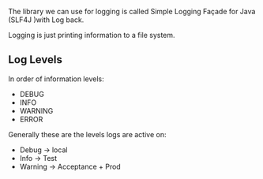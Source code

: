 The library we can use for logging is called Simple Logging Façade for Java (SLF4J )with Log back.

Logging is just printing information to a file system.
## Log Levels
In order of information levels:
- DEBUG
- INFO
- WARNING
- ERROR

Generally these are the levels logs are active on:
- Debug -> local
- Info -> Test
- Warning -> Acceptance + Prod

